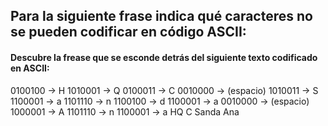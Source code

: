 ## Para la siguiente frase indica qué caracteres no se pueden codificar en código ASCII:

#### Descubre la frease que se esconde detrás del siguiente texto codificado en ASCII:
0100100 -> H
1010001 -> Q
0100011 -> C
0010000 -> (espacio)
1010011 -> S
1100001 -> a
1101110 -> n
1100100 -> d
1100001 -> a
0010000 -> (espacio)
1000001 -> A
1101110 -> n
1100001 -> a
HQ C Sanda Ana
